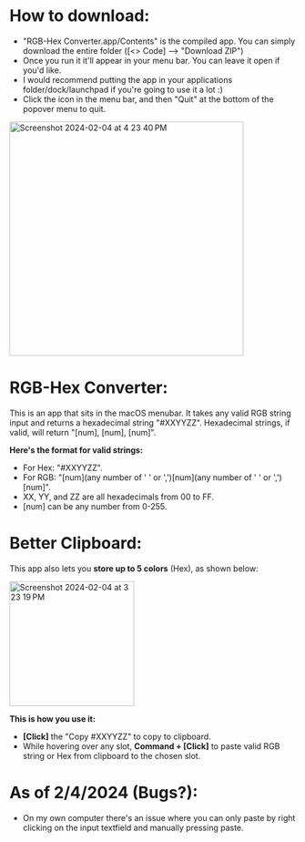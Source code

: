# How to download:
- "RGB-Hex Converter.app/Contents" is the compiled app. You can simply download the entire folder (\[<> Code] ––> "Download ZIP")
- Once you run it it'll appear in your menu bar. You can leave it open if you'd like.
- I would recommend putting the app in your applications folder/dock/launchpad if you're going to use it a lot :)
- Click the icon in the menu bar, and then "Quit" at the bottom of the popover menu to quit.

<img width="411" alt="Screenshot 2024-02-04 at 4 23 40 PM" src="https://github.com/alexyzha/RGB-Hex-Converter/assets/122637724/c5bcc7d0-0293-49e8-b118-5f312bb5ca73">

# RGB-Hex Converter:
This is an app that sits in the macOS menubar. It takes any valid RGB string input and returns a hexadecimal string "#XXYYZZ". Hexadecimal strings, if valid, will return "\[num], \[num], \[num]".

**Here's the format for valid strings:**
- For Hex: "#XXYYZZ".
- For RGB: "\[num](any number of ' ' or ',')\[num](any number of ' ' or ',')\[num]".
- XX, YY, and ZZ are all hexadecimals from 00 to FF.
- \[num] can be any number from 0-255.

# Better Clipboard:

This app also lets you **store up to 5 colors** (Hex), as shown below:

<img width="219" alt="Screenshot 2024-02-04 at 3 23 19 PM" src="https://github.com/alexyzha/RGB-Hex-Converter/assets/122637724/7e795595-b14f-48a6-b174-171b721fcd00">

**This is how you use it:**
- **\[Click]** the "Copy #XXYYZZ" to copy to clipboard.
- While hovering over any slot, **Command + \[Click]** to paste valid RGB string or Hex from clipboard to the chosen slot.

# As of 2/4/2024 (Bugs?):
- On my own computer there's an issue where you can only paste by right clicking on the input textfield and manually pressing paste.
